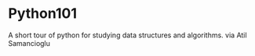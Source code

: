 # Python101
A short tour of python for studying data structures and algorithms. 
via Atil Samancioglu 
